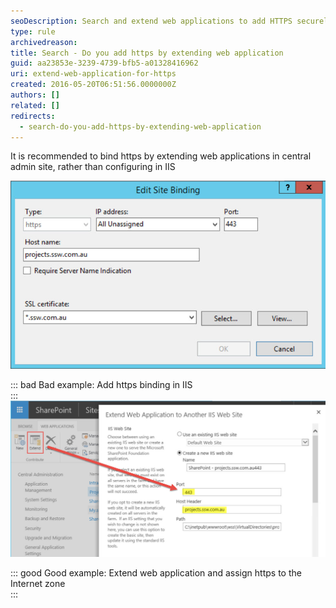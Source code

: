 ```yaml
---
seoDescription: Search and extend web applications to add HTTPS securely in central admin site rather than configuring in IIS.
type: rule
archivedreason:
title: Search - Do you add https by extending web application
guid: aa23853e-3239-4739-bfb5-a01328416962
uri: extend-web-application-for-https
created: 2016-05-20T06:51:56.0000000Z
authors: []
related: []
redirects:
  - search-do-you-add-https-by-extending-web-application
---
```


It is recommended to bind https by extending web applications in central admin site, rather than configuring in IIS

<!--endintro-->

![](configurationInIIS.jpg)

::: bad
Bad example: Add https binding in IIS  
:::
![](extendwebapplication.jpg)

::: good
Good example: Extend web application and assign https to the Internet zone  
:::
